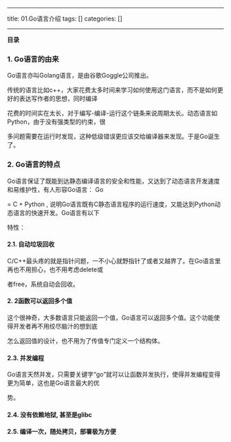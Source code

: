 
--- 
title:  01.Go语言介绍 
tags: []
categories: [] 

---
**目录**



















### **1. Go**语言的由来

Go语言亦叫Golang语言，是由谷歌Goggle公司推出。

传统的语言比如c++，大家花费太多时间来学习如何使用这门语言，而不是如何更好的表达写作者的思想，同时编译

花费的时间实在太长，对于编写-编译-运行这个链条来说周期太长。动态语言如Python，由于没有强类型的约束，很

多问题需要在运行时发现，这种低级错误更应该交给编译器来发现。于是Go诞生了。

### **2. Go语言的特点**

Go语言保证了既能到达静态编译语言的安全和性能，又达到了动态语言开发速度和易维护性，有人形容Go语言： Go

= C + Python , 说明Go语言既有C静态语言程序的运行速度，又能达到Python动态语言的快速开发。Go语言有以下

特性：

#### 2.1. 自动垃圾回收

C/C++最头疼的就是指针问题，一不小心就野指针了或者又越界了。在Go语言里再也不用担心，也不用考虑delete或

者free，系统自动会回收。

#### 2. 2函数可以返回多个值

这个很神奇，大多数语言只能返回一个值，Go语言可以返回多个值。这个功能使得开发者再不用绞尽脑汁的想到底

怎么返回值的设计，也不用为了传值专门定义一个结构体。

#### 2.3. 并发编程

Go语言天然并发，只需要关键字“go”就可以让函数并发执行，使得并发编程变得更为简单，这也是Go语言最大的优

势。

#### 2.4. 没有依赖地狱, 甚至是glibc

#### 2.5. 编译一次，随处拷贝，部署极为方便

